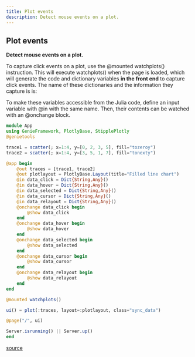 ```yaml
---
title: Plot events
description: Detect mouse events on a plot.
---
```


## Plot events

**Detect mouse events on a plot.**

To capture click events on a plot, use the @mounted watchplots() instruction. This will execute watchplots() when the page is loaded, which will generate the code and dictionary variables **in the front end** to capture click events. The name of these dictionaries and the information they capture is is:

To make these variables accessible from the Julia code, define an input variable with @in with the same name. Then, their contents can be watched with an @onchange block.

````julia
module App
using GenieFramework, PlotlyBase, StipplePlotly
@genietools

trace1 = scatter(; x=1:4, y=[0, 2, 3, 5], fill="tozeroy")
trace2 = scatter(; x=1:4, y=[3, 5, 1, 7], fill="tonexty")

@app begin
    @out traces = [trace1, trace2]
    @out plotlayout = PlotlyBase.Layout(title="Filled line chart")
    @in data_click = Dict{String,Any}()
    @in data_hover = Dict{String,Any}()
    @in data_selected = Dict{String,Any}()
    @in data_cursor = Dict{String,Any}()
    @in data_relayout = Dict{String,Any}()
    @onchange data_click begin
        @show data_click
    end
    @onchange data_hover begin
        @show data_hover
    end
    @onchange data_selected begin
        @show data_selected
    end
    @onchange data_cursor begin
        @show data_cursor
    end
    @onchange data_relayout begin
        @show data_relayout
    end
end

@mounted watchplots()

ui() = plot(:traces, layout=:plotlayout, class="sync_data")

@page("/", ui)

Server.isrunning() || Server.up()
end
````


[source](https://github.com/GenieFramework/CodeExamples/blob/main/src/2.reactive-ui/plot-events.jl)
